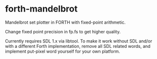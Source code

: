 # forth-mandelbrot

Mandelbrot set plotter in FORTH with fixed-point arithmetic.

Change fixed point precision in fp.fs to get higher quality.

Currently requires SDL 1.x via libtool. To make it work without SDL
and/or with a different Forth implementation, remove all SDL related
words, and implement put-pixel word yourself for your own platform.


